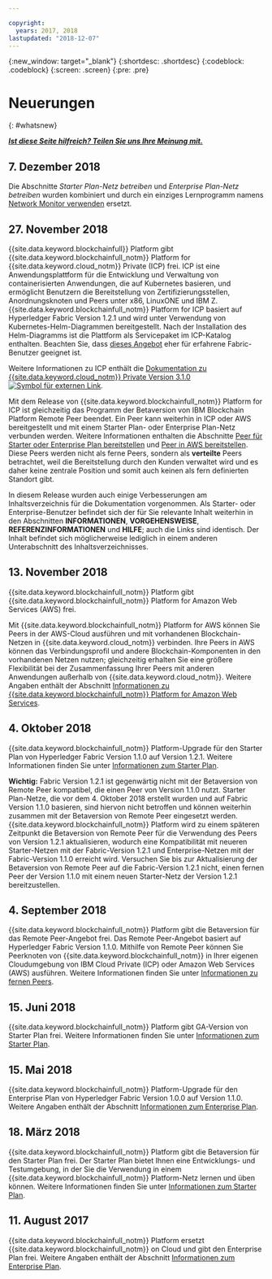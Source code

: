 ```yaml
---

copyright:
  years: 2017, 2018
lastupdated: "2018-12-07"
---
```


{:new_window: target="_blank"}
{:shortdesc: .shortdesc}
{:codeblock: .codeblock}
{:screen: .screen}
{:pre: .pre}

# Neuerungen
{: #whatsnew}

***[Ist diese Seite hilfreich? Teilen Sie uns Ihre Meinung mit.](https://www.surveygizmo.com/s3/4501493/IBM-Blockchain-Documentation)***

## 7. Dezember 2018

Die Abschnitte *Starter Plan-Netz betreiben* und *Enterprise Plan-Netz betreiben* wurden kombiniert und durch ein einziges Lernprogramm namens [Network Monitor verwenden](v10_dashboard.html) ersetzt.

## 27. November 2018

{{site.data.keyword.blockchainfull}} Platform gibt {{site.data.keyword.blockchainfull_notm}} Platform for {{site.data.keyword.cloud_notm}} Private (ICP) frei. ICP ist eine Anwendungsplattform für die Entwicklung und Verwaltung von containerisierten Anwendungen, die auf Kubernetes basieren, und ermöglicht Benutzern die Bereitstellung von Zertifizierungsstellen, Anordnungsknoten und Peers unter x86, LinuxONE und IBM Z. {{site.data.keyword.blockchainfull_notm}} Platform for ICP basiert auf Hyperledger Fabric Version 1.2.1 und wird unter Verwendung von Kubernetes-Helm-Diagrammen bereitgestellt. Nach der Installation des Helm-Diagramms ist die Plattform als Servicepaket im ICP-Katalog enthalten. Beachten Sie, dass [dieses Angebot](ibp-for-icp-about.html) eher für erfahrene Fabric-Benutzer geeignet ist.

Weitere Informationen zu ICP enthält die [Dokumentation zu {{site.data.keyword.cloud_notm}} Private Version 3.1.0 ![Symbol für externen Link](images/external_link.svg "Symbol für externen Link")](https://www.ibm.com/support/knowledgecenter/SSBS6K_3.1.0/kc_welcome_containers.html "{{site.data.keyword.cloud_notm}} Private Version 3.1.0 - Dokumentation").

Mit dem Release von {{site.data.keyword.blockchainfull_notm}} Platform for ICP ist gleichzeitig das Programm der Betaversion von IBM Blockchain Platform Remote Peer beendet. Ein Peer kann weiterhin in ICP oder AWS bereitgestellt und mit einem Starter Plan- oder Enterprise Plan-Netz verbunden werden. Weitere Informationen enthalten die Abschnitte [Peer für Starter oder Enterprise Plan bereitstellen](howto/peer_deploy_ibp.html) und [Peer in AWS bereitstellen](howto/remote_peer_aws.html). Diese Peers werden nicht als ferne Peers, sondern als **verteilte** Peers betrachtet, weil die Bereitstellung durch den Kunden verwaltet wird und es daher keine zentrale Position und somit auch keinen als fern definierten Standort gibt.

In diesem Release wurden auch einige Verbesserungen am Inhaltsverzeichnis für die Dokumentation vorgenommen. Als Starter- oder Enterprise-Benutzer befindet sich der für Sie relevante Inhalt weiterhin in den Abschnitten **INFORMATIONEN**, **VORGEHENSWEISE**, **REFERENZINFORMATIONEN** und  **HILFE**; auch die Links sind identisch. Der Inhalt befindet sich möglicherweise lediglich in einem anderen Unterabschnitt des Inhaltsverzeichnisses.

## 13. November 2018

{{site.data.keyword.blockchainfull_notm}} Platform gibt {{site.data.keyword.blockchainfull_notm}} Platform for Amazon Web Services (AWS) frei.

Mit {{site.data.keyword.blockchainfull_notm}} Platform for AWS können Sie Peers in der AWS-Cloud ausführen und mit vorhandenen Blockchain-Netzen in {{site.data.keyword.cloud_notm}} verbinden. Ihre Peers in AWS können das Verbindungsprofil und andere Blockchain-Komponenten in den vorhandenen Netzen nutzen; gleichzeitig erhalten Sie eine größere Flexibilität bei der Zusammenfassung Ihrer Peers mit anderen Anwendungen außerhalb von {{site.data.keyword.cloud_notm}}. Weitere Angaben enthält der Abschnitt [Informationen zu {{site.data.keyword.blockchainfull_notm}} Platform for Amazon Web Services](howto/remote_peer.html).

## 4. Oktober 2018

{{site.data.keyword.blockchainfull_notm}} Platform-Upgrade für den Starter Plan von Hyperledger Fabric Version 1.1.0 auf Version 1.2.1. Weitere Informationen finden Sie unter [Informationen zum Starter Plan](starter_plan.html).

**Wichtig:** Fabric Version 1.2.1 ist gegenwärtig nicht mit der Betaversion von Remote Peer kompatibel, die einen Peer von Version 1.1.0 nutzt. Starter Plan-Netze, die vor dem 4. Oktober 2018 erstellt wurden und auf Fabric Version 1.1.0 basieren, sind hiervon nicht betroffen und können weiterhin zusammen mit der Betaversion von Remote Peer eingesetzt werden. {{site.data.keyword.blockchainfull_notm}} Platform wird zu einem späteren Zeitpunkt die Betaversion von Remote Peer für die Verwendung des Peers von Version 1.2.1 aktualisieren, wodurch eine Kompatibilität mit neueren Starter-Netzen mit der Fabric-Version 1.2.1 und Enterprise-Netzen mit der Fabric-Version 1.1.0 erreicht wird. Versuchen Sie bis zur Aktualisierung der Betaversion von Remote Peer auf die Fabric-Version 1.2.1 nicht, einen fernen Peer der Version 1.1.0 mit einem neuen Starter-Netz der Version 1.2.1 bereitzustellen.

## 4. September 2018

{{site.data.keyword.blockchainfull_notm}} Platform gibt die Betaversion für das Remote Peer-Angebot frei. Das Remote Peer-Angebot basiert auf Hyperledger Fabric Version 1.1.0. Mithilfe von Remote Peer können Sie Peerknoten von {{site.data.keyword.blockchainfull_notm}} in Ihrer eigenen Cloudumgebung von IBM Cloud Private (ICP) oder Amazon Web Services (AWS) ausführen. Weitere Informationen finden Sie unter [Informationen zu fernen Peers](howto/remote_peer.html).

## 15. Juni 2018

{{site.data.keyword.blockchainfull_notm}} Platform gibt GA-Version von Starter Plan frei. Weitere Informationen finden Sie unter [Informationen zum Starter Plan](starter_plan.html).

## 15. Mai 2018

{{site.data.keyword.blockchainfull_notm}} Platform-Upgrade für den Enterprise Plan von Hyperledger Fabric Version 1.0.0 auf Version 1.1.0. Weitere Angaben enthält der Abschnitt [Informationen zum Enterprise Plan](enterprise_plan.html).

## 18. März 2018

{{site.data.keyword.blockchainfull_notm}} Platform gibt die Betaversion für den Starter Plan frei. Der Starter Plan bietet Ihnen eine Entwicklungs- und Testumgebung, in der Sie die Verwendung in einem {{site.data.keyword.blockchainfull_notm}} Platform-Netz lernen und üben können. Weitere Informationen finden Sie unter [Informationen zum Starter Plan](starter_plan.html).

## 11. August 2017

{{site.data.keyword.blockchainfull_notm}} Platform ersetzt {{site.data.keyword.blockchainfull_notm}} on Cloud und gibt den Enterprise Plan frei. Weitere Angaben enthält der Abschnitt [Informationen zum Enterprise Plan](enterprise_plan.html).
